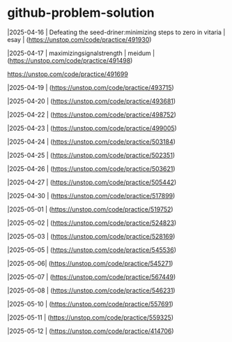 # github-problem-solution

|2025-04-16 | Defeating the seed-driner:minimizing steps to zero in vitaria | esay | (https://unstop.com/code/practice/491930)

|2025-04-17 | maximizingsignalstrength | meidum | (https://unstop.com/code/practice/491498)

https://unstop.com/code/practice/491699

|2025-04-19 | (https://unstop.com/code/practice/493715)


|2025-04-20 | (https://unstop.com/code/practice/493681)


|2025-04-22 | (https://unstop.com/code/practice/498752)

|2025-04-23 | (https://unstop.com/code/practice/499005)

|2025-04-24 | (https://unstop.com/code/practice/503184)

|2025-04-25 | (https://unstop.com/code/practice/502351)

|2025-04-26 | (https://unstop.com/code/practice/503621)

|2025-04-27  | (https://unstop.com/code/practice/505442)

|2025-04-30 | (https://unstop.com/code/practice/517899)

|2025-05-01 | (https://unstop.com/code/practice/519752)

|2025-05-02 | (https://unstop.com/code/practice/524823)

|2025-05-03 | (https://unstop.com/code/practice/528169)

|2025-05-05 | (https://unstop.com/code/practice/545536)

|2025-05-06| (https://unstop.com/code/practice/545271)

|2025-05-07 | (https://unstop.com/code/practice/567449)

|2025-05-08 | (https://unstop.com/code/practice/546231)

|2025-05-10 | (https://unstop.com/code/practice/557691)

|2025-05-11 | (https://unstop.com/code/practice/559325)

|2025-05-12 | (https://unstop.com/code/practice/414706)
